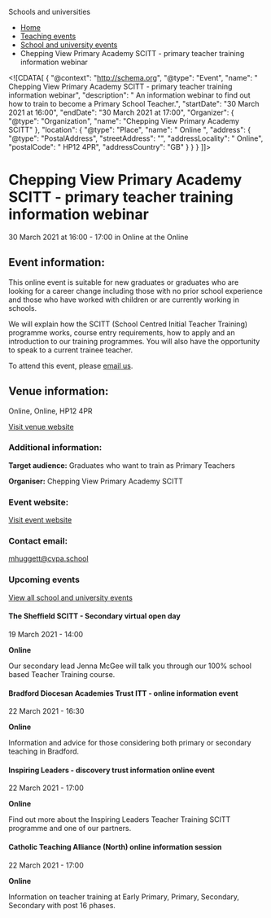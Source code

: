 Schools and universities

*   [Home](/)
*   [Teaching events](/teaching-events)
*   [School and university events](/teaching-events/training-provider-events)
*   Chepping View Primary Academy SCITT - primary teacher training information webinar

<!\[CDATA\[ { "@context": "http://schema.org", "@type": "Event", "name": " Chepping View Primary Academy SCITT - primary teacher training information webinar", "description": " An information webinar to find out how to train to become a Primary School Teacher.", "startDate": "30 March 2021 at 16:00", "endDate": "30 March 2021 at 17:00", "Organizer": { "@type": "Organization", "name": "Chepping View Primary Academy SCITT" }, "location": { "@type": "Place", "name": " Online ", "address": { "@type": "PostalAddress", "streetAddress": "", "addressLocality": " Online", "postalCode": " HP12 4PR", "addressCountry": "GB" } } } \]\]>

Chepping View Primary Academy SCITT - primary teacher training information webinar
==================================================================================

30 March 2021 at 16:00 - 17:00 in Online at the Online

Event information:
------------------

This online event is suitable for new graduates or graduates who are looking for a career change including those with no prior school experience and those who have worked with children or are currently working in schools.

We will explain how the SCITT (School Centred Initial Teacher Training) programme works, course entry requirements, how to apply and an introduction to our training programmes. You will also have the opportunity to speak to a current trainee teacher.

To attend this event, please [email us](mailto:kharrison@cvpa.school).

Venue information:
------------------

Online, Online, HP12 4PR

[Visit venue website](https://www.cheppingviewscitt.com/ "Online")

### Additional information:

**Target audience:** Graduates who want to train as Primary Teachers

**Organiser:** Chepping View Primary Academy SCITT

### Event website:

[Visit event website](https://www.cheppingviewscitt.com/)

### Contact email:

[mhuggett@cvpa.school](mailto:mhuggett@cvpa.school)

### Upcoming events

[View all school and university events](/teaching-events/training-provider-events)

[](/teaching-events/training-provider-events/210319-the-sheffield-scitt-secondary-virtual-open-day)

#### The Sheffield SCITT - Secondary virtual open day

19 March 2021 - 14:00

**Online**

Our secondary lead Jenna McGee will talk you through our 100% school based Teacher Training course.

[](/teaching-events/training-provider-events/210322-bradford-diocesan-academies-trust-itt-online-information-event)

#### Bradford Diocesan Academies Trust ITT - online information event

22 March 2021 - 16:30

**Online**

Information and advice for those considering both primary or secondary teaching in Bradford.

[](/teaching-events/training-provider-events/210322-inspiring-leaders-discovery-trust-information-online-event)

#### Inspiring Leaders - discovery trust information online event

22 March 2021 - 17:00

**Online**

Find out more about the Inspiring Leaders Teacher Training SCITT programme and one of our partners.

[](/teaching-events/training-provider-events/210322-catholic-teaching-alliance-north-online-information-session)

#### Catholic Teaching Alliance (North) online information session

22 March 2021 - 17:00

**Online**

Information on teacher training at Early Primary, Primary, Secondary, Secondary with post 16 phases.